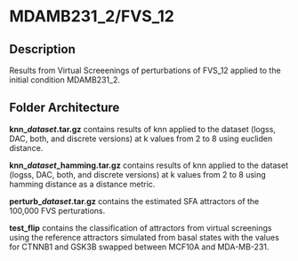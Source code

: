 MDAMB231_2/FVS_12
=========
## Description
Results from Virtual Screeenings of perturbations of FVS_12 applied to the initial condition MDAMB231_2.

## Folder Architecture

**knn\_*dataset*.tar.gz** contains results of knn applied to the dataset (logss, DAC, both, and discrete versions) at k values from 2 to 8 using eucliden distance.

**knn\_*dataset*_hamming.tar.gz** contains results of knn applied to the dataset (logss, DAC, both, and discrete versions) at k values from 2 to 8 using hamming distance as a distance metric.

**perturb\_*dataset*.tar.gz** contains the estimated SFA attractors of the 100,000 FVS perturations.

**test_flip** contains the classification of attractors from virtual screenings using the reference attractors simulated from basal states with the values for CTNNB1 and GSK3B swapped between MCF10A and MDA-MB-231.
